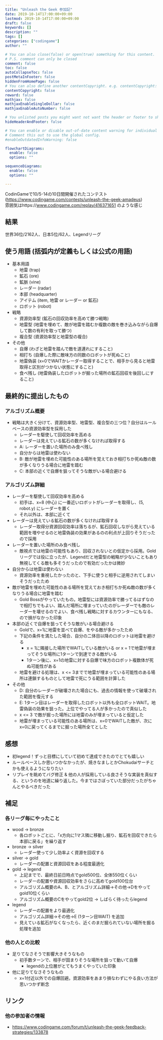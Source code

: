 ```yaml
---
title: "Unleash the Geek 参加記"
date: 2019-10-14T17:00:00+09:00
lastmod: 2019-10-14T17:00:00+09:00
draft: false
keywords: []
description: ""
tags: []
categories: ["codingame"]
author: ""

# You can also close(false) or open(true) something for this content.
# P.S. comment can only be closed
comment: false
toc: false
autoCollapseToc: false
postMetaInFooter: false
hiddenFromHomePage: false
# You can also define another contentCopyright. e.g. contentCopyright: "This is another copyright."
contentCopyright: false
reward: false
mathjax: false
mathjaxEnableSingleDollar: false
mathjaxEnableAutoNumber: false

# You unlisted posts you might want not want the header or footer to show
hideHeaderAndFooter: false

# You can enable or disable out-of-date content warning for individual post.
# Comment this out to use the global config.
#enableOutdatedInfoWarning: false

flowchartDiagrams:
  enable: false
  options: ""

sequenceDiagrams: 
  enable: false
  options: ""

---
```


CodinGameで10/5-14の10日間開催されたコンテスト    
(https://www.codingame.com/contests/unleash-the-geek-amadeus)  
雰囲気はhttps://www.codingame.com/replay/416371651 のような感じ
<!--more-->


## 結果
世界36位/2162人、日本5位/62人、Legendリーグ

## 使う用語 (括弧内が定義もしくは公式の用語)
- 基本用語
  - 地雷 (trap)
  - 鉱石 (ore)
  - 鉱脈 (vine)
  - レーダー (radar)
  - 本部 (headquarter)
  - アイテム (item, 地雷 or レーダー or 鉱石)
  - ロボット (robot)
- 戦略
  - 資源効率型 (鉱石の回収効率を高めて勝つ戦略)
  - 地雷型 (地雷を埋めて、敵が地雷を踏むか複数の敵を巻き込みながら自爆して数の有利を取って勝つ)
  - 複合型 (資源効率型と地雷型の複合)
- その他
  - 自爆 (わざと地雷を踏んで敵を道連れにすること)
  - 相打ち (自爆した際に敵味方の同数のロボットが死ぬこと)
  - 地雷偽装 (x=0でWAITかレーダー取得することで、相手から見ると地雷取得と区別がつかない状態にすること)
  - 食べ残し (地雷偽装したロボットが掘った場所の鉱石回収を後回しにすること)

## 最終的に提出したもの

### アルゴリズム概要
- 戦略は大きく分けて、資源効率型、地雷型、複合型の三つ位？自分はルールベースの資源効率型を採用した
  - レーダーを駆使して回収効率を高める
  - レーダーは見えている鉱石の数が多くなければ取得する
  - A: レーダーを置いた場所のみ食べ残し
  - 自分からは地雷は使わない
  - B: 敵が地雷を埋めた可能性のある場所を覚えておき相打ちか死ぬ敵の数が多くなりうる場合に地雷を踏む
  - C: 本部の近くで自爆を狙ってそうな敵がいる場合避ける

### アルゴリズム詳細
- レーダーを駆使して回収効率を高める
  - 初手は、x=8 (中心) に一番近いロボットがレーダーを取得し、(5, robot.y) にレーダーを置く
  - それ以外は、本部に近くて
- レーダーは見えている鉱石の数が多くなければ取得する
  - レーダー取得分資源回収効率は落ちるが、鉱石回収しながら見えている範囲を増やせるのと地雷偽装の効果があるのの利点が上回りそうだったので採用
- レーダーを置いた場所のみ食べ残し
  - 敵視点では地雷の可能性もあり、回収されないとの仮定から採用。Goldリーグでは役に立ったが、Legendだと地雷型の戦略が少ないこともあり無視してくる敵も多そうだったので有効だったかは微妙
- 自分からは地雷は使わない 
  - 資源効率を重視したかったのと、下手に使うと相手に逆用されてしまいそうだったため
- 敵が地雷を埋めた可能性のある場所を覚えておき相打ちか死ぬ敵の数が多くなりうる場合に地雷を踏む 
  - Gold Bossがやっていたもの。地雷型には資源効率で勝ってるはずなので相打ちでもよい、踏んだ場所に埋まっていたのがレーダーでも敵のレーダーを壊せるのでよい、食べ残し戦略に対するカウンターにもなる、ので損がなかった印象
- 本部の近くで自爆を狙ってそうな敵がいる場合避ける
  - Goldで、x=1に地雷を並べて自爆、をやる敵が多かったため
  - 下記の条件を満たした場合、自分の二体目以降のロボットは地雷を避ける
    - x = 1に隣接した場所でWAITしている敵がいる or x = 1で地雷が埋まってそうな場所に1ターンで到達できる敵がいる
    - 1ターン後に、x=1の地雷に対する自爆で味方のロボット複数体が死ぬ可能性がある
  - 地雷を避ける処理は、x <= 3までで地雷が埋まっている可能性のある場所は連鎖するものとして地雷で死にうる範囲を計算した
- その他
  - D: 自分のレーダーが破壊された場合にも、過去の情報を使って破壊された範囲を復元する
  - E: 1ターン目はレーダーを取得したロボット以外も全ロボットWAIT。地雷偽装の効果を狙った。上位でやってる人が多かったので真似した
  - x <= 3 で敵が掘った場所には地雷のみが埋まっていると仮定した
  - 地雷が埋まっている可能性のある場所は、x=0でWAITした敵が、次にx=0に戻ってくるまでに掘った場所全てとした


## 感想
- 初legend！ずっと目標にしていて初めて達成できたのでとても嬉しい
- ルールベースしか思いつかなかったが、焼きなましとかChokudaiサーチとかも使えるようになりたい
- リプレイを眺めてバグ修正 & 他の人が採用している良さそうな実装を真似する、というのを地道に繰り返した。今まではさぼっていた部分だったがちゃんとやるべきだった

## 補足
### 各リーグ毎にやったこと
- wood -> bronze
  - 各ロボットごとに、「x方向に1マス隣に移動し掘り、鉱石を回収できたら本部に戻る」を繰り返す
- bronze -> silver
  - レーダー使って少し効率よく資源を回収する
- silver -> gold
  - レーダーの配置と資源回収をある程度最適化
- gold -> legend
  - 上記までで、最終日前日時点でgold500位、全体550位くらい
  - レーダーの配置や資源回収効率をさらに高めてgold100位台
  - アルゴリズム概要のA、B、とアルゴリズム詳細->その他->Dをやってgold10位くらい
  - アルゴリズム概要のCをやってgold2位 -> しばらく待ったらlegend
- legend
  - レーダーの配置をより最適化
  - アルゴリズム詳細->その他->E (1ターン目WAIT) を追加
  - 見えている鉱石がなくなったら、近くのまだ掘られていない場所を掘る処理を追加

### 他の人との比較
- 足りてなさそうで影響大きそうなもの
  - 初手数ターンで、相手が固まりそうな場所を狙って動いて自爆
    - legendの上位層がとてもうまくやっていた印象
- 他に足りてなさそうなもの
  - x=1付近以外での自爆回避。資源効率をあまり損なわずにやる良い方法が思いつかず断念


## リンク
### 他の参加者の情報
- https://www.codingame.com/forum/t/unleash-the-geek-feedback-strategies/133878
